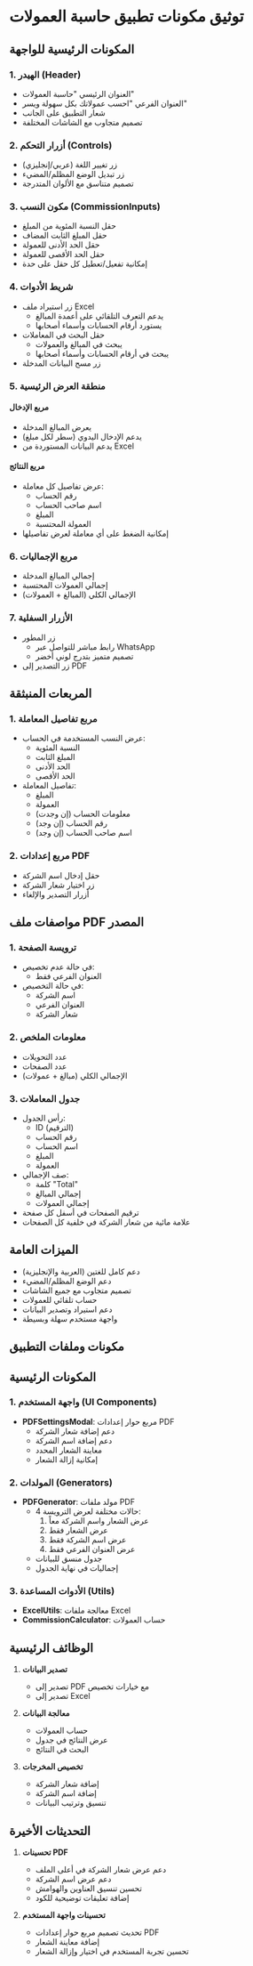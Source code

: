 # توثيق مكونات تطبيق حاسبة العمولات

## المكونات الرئيسية للواجهة

### 1. الهيدر (Header)
- العنوان الرئيسي "حاسبة العمولات"
- العنوان الفرعي "احسب عمولاتك بكل سهولة ويسر"
- شعار التطبيق على الجانب
- تصميم متجاوب مع الشاشات المختلفة

### 2. أزرار التحكم (Controls)
- زر تغيير اللغة (عربي/إنجليزي)
- زر تبديل الوضع المظلم/المضيء
- تصميم متناسق مع الألوان المتدرجة

### 3. مكون النسب (CommissionInputs)
- حقل النسبة المئوية من المبلغ
- حقل المبلغ الثابت المضاف
- حقل الحد الأدنى للعمولة
- حقل الحد الأقصى للعمولة
- إمكانية تفعيل/تعطيل كل حقل على حدة

### 4. شريط الأدوات
- زر استيراد ملف Excel
  * يدعم التعرف التلقائي على أعمدة المبالغ
  * يستورد أرقام الحسابات وأسماء أصحابها
- حقل البحث في المعاملات
  * يبحث في المبالغ والعمولات
  * يبحث في أرقام الحسابات وأسماء أصحابها
- زر مسح البيانات المدخلة

### 5. منطقة العرض الرئيسية
#### مربع الإدخال
- يعرض المبالغ المدخلة
- يدعم الإدخال اليدوي (سطر لكل مبلغ)
- يدعم البيانات المستوردة من Excel

#### مربع النتائج
- عرض تفاصيل كل معاملة:
  * رقم الحساب
  * اسم صاحب الحساب
  * المبلغ
  * العمولة المحتسبة
- إمكانية الضغط على أي معاملة لعرض تفاصيلها

### 6. مربع الإجماليات
- إجمالي المبالغ المدخلة
- إجمالي العمولات المحتسبة
- الإجمالي الكلي (المبالغ + العمولات)

### 7. الأزرار السفلية
- زر المطور
  * رابط مباشر للتواصل عبر WhatsApp
  * تصميم متميز بتدرج لوني أخضر
- زر التصدير إلى PDF

## المربعات المنبثقة

### 1. مربع تفاصيل المعاملة
- عرض النسب المستخدمة في الحساب:
  * النسبة المئوية
  * المبلغ الثابت
  * الحد الأدنى
  * الحد الأقصى
- تفاصيل المعاملة:
  * المبلغ
  * العمولة
  * معلومات الحساب (إن وجدت)
  * رقم الحساب (إن وجد)
  * اسم صاحب الحساب (إن وجد)

### 2. مربع إعدادات PDF
- حقل إدخال اسم الشركة
- زر اختيار شعار الشركة
- أزرار التصدير والإلغاء

## مواصفات ملف PDF المصدر

### 1. ترويسة الصفحة
- في حالة عدم تخصيص:
  * العنوان الفرعي فقط
- في حالة التخصيص:
  * اسم الشركة
  * العنوان الفرعي
  * شعار الشركة

### 2. معلومات الملخص
- عدد التحويلات
- عدد الصفحات
- الإجمالي الكلي (مبالغ + عمولات)

### 3. جدول المعاملات
- رأس الجدول:
  * ID (الترقيم)
  * رقم الحساب
  * اسم الحساب
  * المبلغ
  * العمولة
- صف الإجمالي:
  * كلمة "Total"
  * إجمالي المبالغ
  * إجمالي العمولات
- ترقيم الصفحات في أسفل كل صفحة
- علامة مائية من شعار الشركة في خلفية كل الصفحات

## الميزات العامة
- دعم كامل للغتين (العربية والإنجليزية)
- دعم الوضع المظلم/المضيء
- تصميم متجاوب مع جميع الشاشات
- حساب تلقائي للعمولات
- دعم استيراد وتصدير البيانات
- واجهة مستخدم سهلة وبسيطة

## مكونات وملفات التطبيق

## المكونات الرئيسية

### 1. واجهة المستخدم (UI Components)
- **PDFSettingsModal**: مربع حوار إعدادات PDF
  - دعم إضافة شعار الشركة
  - دعم إضافة اسم الشركة
  - معاينة الشعار المحدد
  - إمكانية إزالة الشعار

### 2. المولدات (Generators)
- **PDFGenerator**: مولد ملفات PDF
  - 4 حالات مختلفة لعرض الترويسة:
    1. عرض الشعار واسم الشركة معاً
    2. عرض الشعار فقط
    3. عرض اسم الشركة فقط
    4. عرض العنوان الفرعي فقط
  - جدول منسق للبيانات
  - إجماليات في نهاية الجدول

### 3. الأدوات المساعدة (Utils)
- **ExcelUtils**: معالجة ملفات Excel
- **CommissionCalculator**: حساب العمولات

## الوظائف الرئيسية

1. **تصدير البيانات**
   - تصدير إلى PDF مع خيارات تخصيص
   - تصدير إلى Excel

2. **معالجة البيانات**
   - حساب العمولات
   - عرض النتائج في جدول
   - البحث في النتائج

3. **تخصيص المخرجات**
   - إضافة شعار الشركة
   - إضافة اسم الشركة
   - تنسيق وترتيب البيانات

## التحديثات الأخيرة

1. **تحسينات PDF**
   - دعم عرض شعار الشركة في أعلى الملف
   - دعم عرض اسم الشركة
   - تحسين تنسيق العناوين والهوامش
   - إضافة تعليقات توضيحية للكود

2. **تحسينات واجهة المستخدم**
   - تحديث تصميم مربع حوار إعدادات PDF
   - إضافة معاينة الشعار
   - تحسين تجربة المستخدم في اختيار وإزالة الشعار

